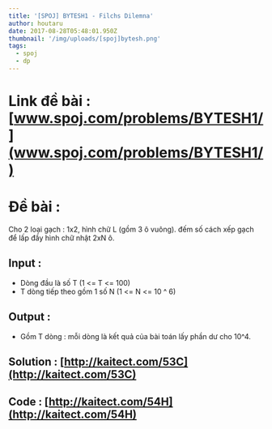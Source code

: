 ```yaml
---
title: '[SPOJ] BYTESH1 - Filchs Dilemna'
author: houtaru
date: 2017-08-28T05:48:01.950Z
thumbnail: '/img/uploads/[spoj]bytesh.png'
tags:
  - spoj
  - dp
---
```

# Link đề bài : [www.spoj.com/problems/BYTESH1/](www.spoj.com/problems/BYTESH1/)
# Đề bài :
Cho 2 loại gạch : 1x2, hình chữ L (gồm 3 ô vuông). đếm số cách xếp gạch để lấp đầy hình chữ nhật 2xN ô.

## Input :

- Dòng đầu là số T (1 <= T <= 100)
- T dòng tiếp theo gồm 1 số N (1 <= N <= 10 ^ 6)

## Output :

- Gồm T dòng : mỗi dòng là kết quả của bài toán lấy phần dư cho 10^4.

## Solution : [http://kaitect.com/53C](http://kaitect.com/53C)

## Code : [http://kaitect.com/54H](http://kaitect.com/54H)
